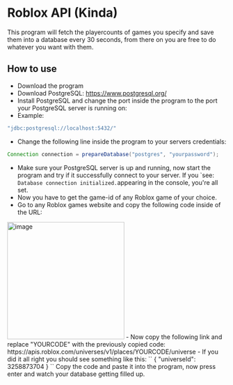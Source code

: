 # Roblox API (Kinda)
This program will fetch the playercounts of games you specify and save them into a database every 30 seconds, 
from there on you are free to do whatever you want with them.

## How to use
- Download the program
- Download PostgreSQL: https://www.postgresql.org/
- Install PostgreSQL and change the port inside the program to the port your PostgreSQL server is running on:
- Example:
```java
"jdbc:postgresql://localhost:5432/"
```
- Change the following line inside the program to your servers credentials:
```java
Connection connection = prepareDatabase("postgres", "yourpassword");
```
- Make sure your PostgreSQL server is up and running, now start the program and try if it successfully connect to your server.
  If you `see: ``Database connection initialized.``appearing in the console, you're all set.
- Now you have to get the game-id of any Roblox game of your choice.
- Go to any Roblox games website and copy the following code inside of the URL:
<img width="269" alt="image" src="https://github.com/floriiian/RobloxAPI/assets/112857696/78cddc2d-361e-481a-9ccf-b04be01048cb">
- Now copy the following link and replace "YOURCODE" with the previously copied code:
https://apis.roblox.com/universes/v1/places/YOURCODE/universe
- If you did it all right you should see something like this:
``
{
  "universeId": 3258873704
}
``
Copy the code and paste it into the program, now press enter and watch your database getting filled up.
